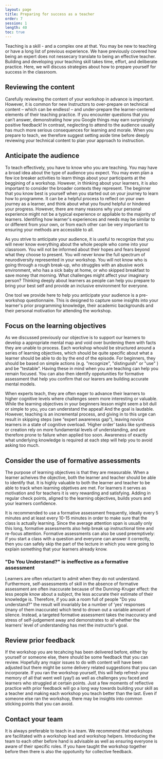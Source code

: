 ```yaml
---
layout: page
title: Preparing for success as a teacher
order: 7
session: 1
length: 40
toc: true
---
```



Teaching is a skill - and a complex one at that. You may be new to teaching or have a long list of previous experience. We have previously covered how being an expert does not nessecary translate to being an effective teacher. Building and developing your teaching skill takes time, effort, and deliberate practice. Here, we will discuss strategies about how to prepare yourself for success in the classroom.

## Reviewing the content

Carefully reviewing the content of your workshop in advance is important. However, it is common for new Instructors to over-prepare on technical content – which can be endless! – and under-prepare the learner-centered elements of their teaching practice. If you encounter questions that you can’t answer, demonstrating how you Google things may earn surprisingly positive feedback! In contrast, neglecting to attend to the audience usually has much more serious consequences for learning and morale. When you prepare to teach, we therefore suggest setting aside time before deeply reviewing your technical content to plan your approach to instruction.

## Anticipate the audience

To teach effectively, you have to know who you are teaching. You may have a broad idea about the type of audience you expect. You may even plan a few ice breaker activities to learn things about your participants at the beggining of a workshop. However, in thinking about your learners, it is also important to consider the broader contexts they represent. The beginner that you know best is yourself when you started out on your journey to learn how to programme. It can be a helpful process to reflect on your own journey as a learner, and think about what you found helpful or hindered your progress. However, there are many reasons why your personal experience might not be a typical experience or appliable to the majority of learners. Identifing how learner's experiences and needs may be similar to or different from your own, or from each other can be very important to ensuring your methods are accessible to all.

As you strive to anticipate your audience, it is useful to recognize that you will never know everything about the whole people who come into your classroom. You will not be informed about their hopes and fears beyond what they choose to present. You will never know the full spectrum of neurodiversity represented in your workshop. You will not know who is going through a rough break-up, who struggles with an abusive work environment, who has a sick baby at home, or who skipped breakfast to save money that morning. What challenges might affect your imaginary person? Thinking deeply about learners as people can help you prepare to bring your best self and provide an inclusive environment for everyone.

One tool we provide here to help you anticipate your audience is a pre-workshop questionnaire. This is designed to capture some insights into your learner's prior programming knowledge, their academic backgrounds and their personal motivation for attending the workshop. 

## Focus on the learning objectives

As we discussed previously our objective is to support our learners to develop a appropriate mental map and void over burdening them with facts they are unable to process. Each workshop whould be structured around a series of learning objectives, which should be quite specific about what a learner should be able to do by the end of the episode. For beginners, they should be based on simple actions (e.g. "recognize", "distinguish" or "use" ) and be "testable". Having these in mind when you are teaching can help you remain focused. You can also then identify oppotunities for formative assessment that help you confirm that our learers are building accurate mental models.

When experts teach, they are often eager to advance their learners to higher cognitive levels where challenges seem more interesting or valuable. While the learning objectives in your beginners lesson might seem a bit dull or simple to you, you can understand the appeal! And the goal is laudable. However, teaching is an incremental process, and giving in to this urge can result in skipping steps (see “expert awareness gap”), leaving novice learners in a state of cognitive overload. ‘Higher order’ tasks like synthesis or creation rely on more fundamental levels of understanding, and are therefore prone to failure when applied too soon. Awareness of exactly what underlying knowledge is required at each step will help you to avoid asking too much. 

## Consider the use of formative assessments

The purpose of learning objectives is that they are measurable. When a learner acheives the objective, both the learner and teacher should be able to identify that. It  is highly valuable to both the learner and teacher to be able to track when learning objetives are met. For learners it serves as motivation and for teachers it is very rewarding and satisfying. Adding in regular check points, aligned to the learning objectives, builds yours and your learners confidence.

It is recommended to use a formative assessment frequently, ideally every 5 minutes and at least every 10-15 minutes in order to make sure that the class is actually learning. Since the average attention span is usually only this long, formative assessments also help break up instructional time and re-focus attention. Formative assessments can also be used preemptively: if you start a class with a question and everyone can answer it correctly, then you can safely skip the part of the lecture in which you were going to explain something that your learners already know.

### "Do You Understand?" is ineffective as a formative assessment

Learners are often reluctant to admit when they do not understand. Furthermore, self-assessments of skill in the absence of formative assessment are often inaccurate because of the Dunning-Kruger effect: the less people know about a subject, the less accurate their estimate of their knowledge is. Therefore, if you ask a room full of people "Do you understand?" the result will invariably be a number of ‘yes’ responses (many of them inaccurate) which tend to drown out a variable amount of silence. Instead, a targeted formative assessment takes the inaccuracy and stress of self-judgement away and demonstrates to all whether the learners’ level of understanding has met the instructor’s goal.

## Review prior feedback

If the workshop you are tecahcing has been delivered before, either by yourself or someone else, there should be some feedback that you can review. Hopefully any major issues to do with content will have been adjusted but there might be some delivery related suggestions that you can incorporate. If you ran the workshop yourself, this will help refresh your memory of all that went well (yay!) as well as challenges you faced and learners who struggled at certain points. Just a few moments of reflective practice with prior feedback will go a long way towards building your skill as a teacher and making each workshop you teach better than the last. Even if someone else ran the workshop, there may be insights into common sticking points that you can avoid. 

## Contact your team

It is always preferable to teach in a team. We recommend that workshops are facilitated with a workshop lead and workshop helpers. Introducing the team to each other before hand is advisable as well as ensuring everyone is aware of their specific roles. If you have taught the workshop together before then there is also the oppotunity for collective feedback. 

